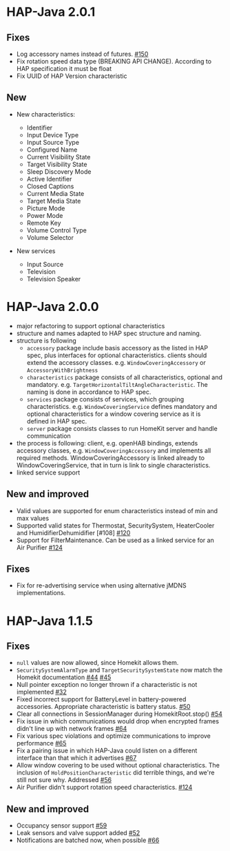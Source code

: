 # HAP-Java 2.0.1
## Fixes
* Log accessory names instead of futures. [#150](https://github.com/hap-java/HAP-Java/issues/150)
* Fix rotation speed data type (BREAKING API CHANGE). According to HAP specification it must be float
* Fix UUID of HAP Version characteristic

## New  
* New characteristics:
  * Identifier
  * Input Device Type 
  * Input Source Type 
  * Configured Name 
  * Current Visibility State 
  * Target Visibility State 
  * Sleep Discovery Mode 
  * Active Identifier 
  * Closed Captions 
  * Current Media State 
  * Target Media State 
  * Picture Mode
  * Power Mode  
  * Remote Key
  * Volume Control Type
  * Volume Selector
  
* New services
  * Input Source
  * Television
  * Television Speaker

# HAP-Java 2.0.0
* major refactoring to support optional characteristics
* structure and names adapted to HAP spec structure and naming.
* structure is following
    * `accessory` package include basis accessory as the listed in HAP spec, plus interfaces for optional characteristics. clients should extend the accessory classes. e.g. `WindowCoveringAccessory` or `AccessoryWithBrightness`
    * `characteristics` package consists of all characteristics, optional and mandatory. e.g. `TargetHorizontalTiltAngleCharacteristic`. The naming is done in accordance to HAP spec.
    * `services` package consists of services, which grouping characteristics. e.g. `WindowCoveringService` defines mandatory and optional characteristics for a window covering service as it is defined in HAP spec.
    * `server` package consists classes to run HomeKit server and handle communication
* the process is following: client, e.g. openHAB bindings, extends accessory classes, e.g. `WindowCoveringAccessory` and implements all required methods. WindowCoveringAccessory is linked already to WindowCoveringService, that in turn is link to single characteristics. 
* linked service support

## New and improved

* Valid values are supported for enum characteristics instead of min and max values
* Supported valid states for Thermostat, SecuritySystem, HeaterCooler and HumidifierDehumidifier [#108] [#120](https://github.com/hap-java/HAP-Java/pull/120)
* Support for FilterMaintenance. Can be used as a linked service for an Air Purifier  [#124](https://github.com/hap-java/HAP-Java/pull/124)

## Fixes

* Fix for re-advertising service when using alternative jMDNS implementations.

# HAP-Java 1.1.5

## Fixes

* `null` values are now allowed, since Homekit allows them.
* `SecuritySystemAlarmType` and `TargetSecuritySystemState` now match the Homekit documentation [#44](https://github.com/hap-java/HAP-Java/pull/44) [#45](https://github.com/hap-java/HAP-Java/pull/45)
* Null pointer exception no longer thrown if a characteristic is not implemented [#32](https://github.com/hap-java/HAP-Java/issues/32)
* Fixed incorrect support for BatteryLevel in battery-powered accessories. Appropriate characteristic is battery status. [#50](https://github.com/hap-java/HAP-Java/pull/50)
* Clear all connections in SessionManager during HomekitRoot.stop() [#54](https://github.com/hap-java/HAP-Java/issues/54)
* Fix issue in which communications would drop when encrypted frames didn't line up with network frames [#64](https://github.com/hap-java/HAP-Java/pull/64)
* Fix various spec violations and optimize communications to improve performance [#65](https://github.com/hap-java/HAP-Java/pull/65)
* Fix a pairing issue in which HAP-Java could listen on a different interface than that which it advertises [#67](https://github.com/hap-java/HAP-Java/pull/67)
* Allow window covering to be used without optional characteristics. The inclusion of `HoldPositionCharacteristic` did terrible things, and we're still not sure why. Addressed [#56](https://github.com/hap-java/HAP-Java/pull/56)
* Air Purifier didn't support rotation speed characteristics. [#124](https://github.com/hap-java/HAP-Java/pull/124)

## New and improved

* Occupancy sensor support [#59](https://github.com/hap-java/HAP-Java/pull/59)
* Leak sensors and valve support added [#52](https://github.com/hap-java/HAP-Java/pull/52)
* Notifications are batched now, when possible [#66](https://github.com/hap-java/HAP-Java/pull/66)
